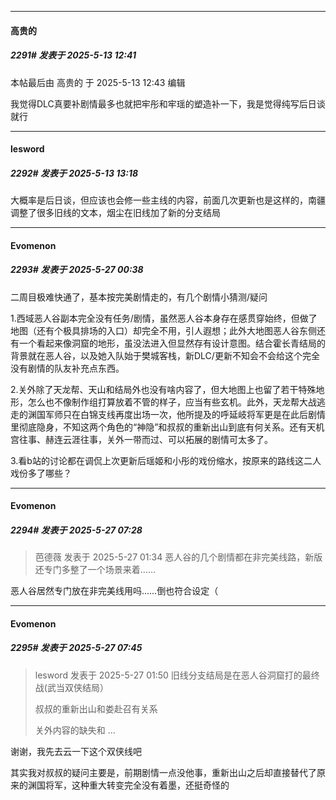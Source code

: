 ﻿
*****

####  高贵的  
##### 2291#       发表于 2025-5-13 12:41

 本帖最后由 高贵的 于 2025-5-13 12:43 编辑 

我觉得DLC真要补剧情最多也就把牢彤和牢瑶的塑造补一下，我是觉得纯写后日谈就行

*****

####  lesword  
##### 2292#       发表于 2025-5-13 13:18

大概率是后日谈，但应该也会修一些主线的内容，前面几次更新也是这样的，南疆调整了很多旧线的文本，烟尘在旧线加了新的分支结局

*****

####  Evomenon  
##### 2293#       发表于 2025-5-27 00:38

二周目极难快通了，基本按完美剧情走的，有几个剧情小猜测/疑问

1.西域恶人谷副本完全没有任务/剧情，虽然恶人谷本身存在感贯穿始终，但做了地图（还有个极具排场的入口）却完全不用，引人遐想；此外大地图恶人谷东侧还有一个看起来像洞窟的地形，虽没法进入但显然存有设计意图。结合霍长青结局的背景就在恶人谷，以及她入队始于樊城客栈，新DLC/更新不知会不会给这个完全没有剧情的队友补充点东西。

2.关外除了天龙帮、天山和结局外也没有啥内容了，但大地图上也留了若干特殊地形，怎么也不像制作组打算放着不管的样子，应当有些玄机。此外，天龙帮大战逃走的渊国军师只在白锦支线再度出场一次，他所提及的呼延岐将军更是在此后剧情里彻底隐身，不知这两个角色的“神隐”和叔叔的重新出山到底有何关系。还有天机宫往事、赫连云涯往事，关外一带而过、可以拓展的剧情可太多了。

3.看b站的讨论都在调侃上次更新后瑶姬和小彤的戏份缩水，按原来的路线这二人戏份多了哪些？


*****

####  Evomenon  
##### 2294#       发表于 2025-5-27 07:28

<blockquote>芭德薇 发表于 2025-5-27 01:34
恶人谷的几个剧情都在非完美线路，新版还专门多整了一个场景来着……</blockquote>
恶人谷居然专门放在非完美线用吗……倒也符合设定（


*****

####  Evomenon  
##### 2295#       发表于 2025-5-27 07:45

<blockquote>lesword 发表于 2025-5-27 01:50
旧线分支结局是在恶人谷洞窟打的最终战(武当双侠结局）

叔叔的重新出山和娄赴召有关系

关外内容的缺失和 ...</blockquote>
谢谢，我先去云一下这个双侠线吧

其实我对叔叔的疑问主要是，前期剧情一点没他事，重新出山之后却直接替代了原来的渊国将军，这种重大转变完全没有着墨，还挺奇怪的

